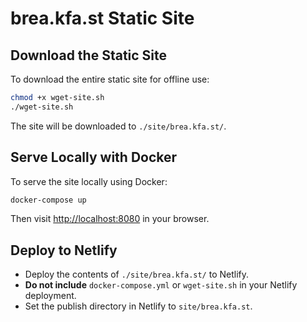 # brea.kfa.st Static Site

## Download the Static Site

To download the entire static site for offline use:

```sh
chmod +x wget-site.sh
./wget-site.sh
```

The site will be downloaded to `./site/brea.kfa.st/`.

## Serve Locally with Docker

To serve the site locally using Docker:

```sh
docker-compose up
```

Then visit [http://localhost:8080](http://localhost:8080) in your browser.

## Deploy to Netlify

- Deploy the contents of `./site/brea.kfa.st/` to Netlify.
- **Do not include** `docker-compose.yml` or `wget-site.sh` in your Netlify deployment.
- Set the publish directory in Netlify to `site/brea.kfa.st`. 